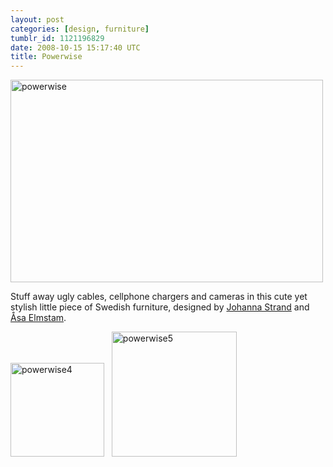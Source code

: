 ```yaml
---
layout: post
categories: [design, furniture]
tumblr_id: 1121196829  
date: 2008-10-15 15:17:40 UTC
title: Powerwise
---
```


<a href="http://www.lifeiscarbon.com/weblog/2008/10/smart-swedish-d.html"><img src="/attachments/2008/10/powerwise.jpg" alt="powerwise" title="" width="500" height="324" class="alignnone size-full wp-image-842" /></a>

Stuff away ugly cables, cellphone chargers and cameras in this cute yet stylish little piece of Swedish furniture, designed by <a href="http://www.johannastrand.se/">Johanna Strand</a> and <a href="http://www.asaelmstam.se/">Åsa Elmstam</a>.
<!-- more -->
<a href="/attachments/2008/10/powerwise4.jpg"><img src="/attachments/2008/10/powerwise4-150x150.jpg" alt="powerwise4" title="" width="150" height="150" class="alignnone size-thumbnail wp-image-845" /></a> &nbsp; <a href="/attachments/2008/10/powerwise5.jpg"><img src="/attachments/2008/10/powerwise5-small.jpg" alt="powerwise5" title="" height="200" class="alignnone size-thumbnail wp-image-846" /></a>
